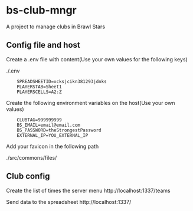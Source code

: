 # bs-club-mngr
A project to manage clubs in Brawl Stars


## Config file and host

Create a .env file with content(Use your own values for the following keys)

./.env
```
    SPREADSHEETID=xcksjcikn381293jdnks
    PLAYERSTAB=Sheet1
    PLAYERSCELLS=A2:Z
```

Create the following environment variables on the host(Use your own values)

```
    CLUBTAG=999999999
    BS_EMAIL=email@email.com
    BS_PASSWORD=theStrongestPassword
    EXTERNAL_IP=YOU_EXTERNAL_IP
```

Add your favicon in the following path

./src/commons/files/



## Club config

Create the list of times the server menu
http://localhost:1337/teams

Send data to the spreadsheet
http://localhost:1337/
